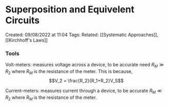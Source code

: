 # Superposition and Equivelent Circuits
Created: 09/08/2022 at 11:04
Tags: 
Related: [[Systematic Approaches]], [[Kirchhoff's Laws]]

### Tools
Volt-meters: measures voltage across a device, to be accurate need $R_M \gg R_2$ where $R_M$ is the resistance of the meter. This is because,
$$V_2 = \frac{R_2}{R_1+R_2}V_S$$


Current-meters: measures current through a device, to be accurate $R_M \ll R_2$ where $R_M$ is the resistance of the meter.